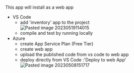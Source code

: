 This app will install as a web app 

- VS Code
	- add 'inventory' app to the project<br>
	![Pasted image 20230519114015](https://github.com/salman-cissp/Deploy.WebApp.to.Azure/assets/134168108/49fed479-7c5b-42a1-b618-0e8549f69816)
	- compile and test by running locally
- Azure
	- create App Service Plan (Free Tier)
	- create web app
	- upload the published code from vs code to web app
	- deploy directly from VS Code :'Deploy to web App'<br>
	![Pasted image 20230508151717](https://github.com/salman-cissp/Deploy.WebApp.to.Azure/assets/134168108/b2e0c5f7-025d-46f6-b739-4a8f2eec5403)



